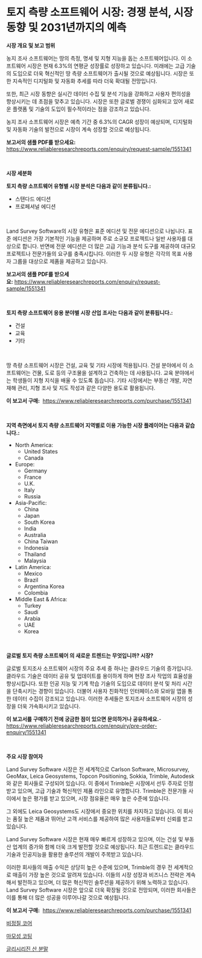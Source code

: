 <p><h1>토지 측량 소프트웨어 시장: 경쟁 분석, 시장 동향 및 2031년까지의 예측</h1></p><p><strong>시장 개요 및 보고 범위</strong></p>
<p><p>농지 조사 소프트웨어는 땅의 측정, 명세 및 지형 지능을 돕는 소프트웨어입니다. 이 소프트웨어 시장은 현재 6.3%의 연평균 성장률로 성장하고 있습니다. 미래에는 고급 기술의 도입으로 더욱 혁신적인 땅 측량 소프트웨어가 출시될 것으로 예상됩니다. 시장은 또한 지속적인 디지털화 및 자동화 추세를 따라 더욱 확대될 전망입니다.</p><p>또한, 최근 시장 동향은 실시간 데이터 수집 및 분석 기능을 강화하고 사용자 편의성을 향상시키는 데 초점을 맞추고 있습니다. 시장은 또한 글로벌 경쟁이 심화되고 있어 새로운 플랫폼 및 기술의 도입이 필수적이라는 점을 강조하고 있습니다.</p><p>농지 조사 소프트웨어 시장은 예측 기간 중 6.3%의 CAGR 성장이 예상되며, 디지털화 및 자동화 기술의 발전으로 시장이 계속 성장할 것으로 예상됩니다.</p></p>
<p><strong>보고서의 샘플 PDF를 받으세요:</strong> <a href="https://www.reliableresearchreports.com/enquiry/request-sample/1551341">https://www.reliableresearchreports.com/enquiry/request-sample/1551341</a></p>
<p>&nbsp;</p>
<p><strong>시장 세분화</strong></p>
<p><strong>토지 측량 소프트웨어 유형별 시장 분석은 다음과 같이 분류됩니다.:</strong></p>
<p><ul><li>스탠다드 에디션</li><li>프로페셔널 에디션</li></ul></p>
<p>&nbsp;</p>
<p><p>Land Survey Software의 시장 유형은 표준 에디션 및 전문 에디션으로 나뉩니다. 표준 에디션은 가장 기본적인 기능을 제공하며 주로 소규모 프로젝트나 일반 사용자를 대상으로 합니다. 반면에 전문 에디션은 더 많은 고급 기능과 분석 도구를 제공하여 대규모 프로젝트나 전문가들의 요구를 충족시킵니다. 이러한 두 시장 유형은 각각의 목표 사용자 그룹을 대상으로 제품을 제공하고 있습니다.</p></p>
<p><strong>보고서의 샘플 PDF를 받으세요:</strong>&nbsp;<a href="https://www.reliableresearchreports.com/enquiry/request-sample/1551341">https://www.reliableresearchreports.com/enquiry/request-sample/1551341</a></p>
<p>&nbsp;</p>
<p><strong> 토지 측량 소프트웨어 응용 분야별 시장 산업 조사는 다음과 같이 분류됩니다.:</strong></p>
<p><ul><li>건설</li><li>교육</li><li>기타</li></ul></p>
<p>&nbsp;</p>
<p><p>땅 측량 소프트웨어 시장은 건설, 교육 및 기타 시장에 적용됩니다. 건설 분야에서 이 소프트웨어는 건물, 도로 등의 구조물을 설계하고 건축하는 데 사용됩니다. 교육 분야에서는 학생들이 지형 지식을 배울 수 있도록 돕습니다. 기타 시장에서는 부동산 개발, 자연 재해 관리, 지형 조사 및 지도 작성과 같은 다양한 용도로 활용됩니다.</p></p>
<p><strong>이 보고서 구매:</strong>&nbsp; <a href="https://www.reliableresearchreports.com/purchase/1551341">https://www.reliableresearchreports.com/purchase/1551341</a></p>
<p>&nbsp;</p>
<p><strong>지역 측면에서 토지 측량 소프트웨어 지역별로 이용 가능한 시장 플레이어는 다음과 같습니다.:</strong></p>
<p><ul>
    <li>
        North America:
        <ul>
            <li>United States</li>
            <li>Canada</li>
        </ul>
    </li>
    <li>
        Europe:
        <ul>
            <li>Germany</li>
            <li>France</li>
            <li>U.K.</li>
            <li>Italy</li>
            <li>Russia</li>
        </ul>
    </li>
    <li>
        Asia-Pacific:
        <ul>
            <li>China</li>
            <li>Japan</li>
            <li>South Korea</li>
            <li>India</li>
            <li>Australia</li>
            <li>China Taiwan</li>
            <li>Indonesia</li>
            <li>Thailand</li>
            <li>Malaysia</li>
        </ul>
    </li>
    <li>
        Latin America:
        <ul>
            <li>Mexico</li>
            <li>Brazil</li>
            <li>Argentina Korea</li>
            <li>Colombia</li>
        </ul>
    </li>
    <li>
        Middle East & Africa:
        <ul>
            <li>Turkey</li>
            <li>Saudi</li>
            <li>Arabia</li>
            <li>UAE</li>
            <li>Korea</li>
        </ul>
    </li>
    </ul></p>
<p>&nbsp;</p>
<p><strong>글로벌 토지 측량 소프트웨어 의 새로운 트렌드는 무엇입니까? 시장?</strong></p>
<p><p>글로벌 토지조사 소프트웨어 시장의 주요 추세 중 하나는 클라우드 기술의 증가입니다. 클라우드 기술은 데이터 공유 및 업데이트를 용이하게 하며 현장 조사 작업의 효율성을 향상시킵니다. 또한 인공 지능 및 기계 학습 기술의 도입으로 데이터 분석 및 처리 시간을 단축시키는 경향이 있습니다. 더불어 사용자 친화적인 인터페이스와 모바일 앱을 통한 데이터 수집이 강조되고 있습니다. 이러한 추세들은 토지조사 소프트웨어 시장의 성장을 더욱 가속화시키고 있습니다.</p></p>
<p><strong>이 보고서를 구매하기 전에 궁금한 점이 있으면 문의하거나 공유하세요.</strong>- <a href="https://www.reliableresearchreports.com/enquiry/pre-order-enquiry/1551341">https://www.reliableresearchreports.com/enquiry/pre-order-enquiry/1551341</a></p>
<p>&nbsp;</p>
<p><strong>주요 시장 참여자</strong></p>
<p><p>Land Survey Software 시장은 전 세계적으로 Carlson Software, Microsurvey, GeoMax, Leica Geosystems, Topcon Positioning, Sokkia, Trimble, Autodesk와 같은 회사들로 구성되어 있습니다. 이 중에서 Trimble은 시장에서 선두 주자로 인정받고 있으며, 고급 기술과 혁신적인 제품 라인으로 유명합니다. Trimble은 전문가들 사이에서 높은 평가를 받고 있으며, 시장 점유율은 매우 높은 수준에 있습니다. </p><p>그 외에도 Leica Geosystems도 시장에서 중요한 위치를 차지하고 있습니다. 이 회사는 품질 높은 제품과 뛰어난 고객 서비스를 제공하여 많은 사용자들로부터 신뢰를 받고 있습니다.</p><p>Land Survey Software 시장은 현재 매우 빠르게 성장하고 있으며, 이는 건설 및 부동산 업계의 증가와 함께 더욱 크게 발전할 것으로 예상됩니다. 최근 트렌드로는 클라우드 기술과 인공지능을 활용한 솔루션의 개발이 주목받고 있습니다.</p><p>이러한 회사들의 매출 수익은 상당히 높은 수준에 있으며, Trimble의 경우 전 세계적으로 매출이 가장 높은 것으로 알려져 있습니다. 이들의 시장 성장과 비즈니스 전략은 계속해서 발전하고 있으며, 더 많은 혁신적인 솔루션을 제공하기 위해 노력하고 있습니다. Land Survey Software 시장은 앞으로 더욱 확장될 것으로 전망되며, 이러한 회사들은 이를 통해 더 많은 성공을 이루어나갈 것으로 예상됩니다.</p></p>
<p><strong>이 보고서 구매:</strong>&nbsp;&nbsp;<a href="https://www.reliableresearchreports.com/purchase/1551341">https://www.reliableresearchreports.com/purchase/1551341</a></p>
<p><p><a href="https://github.com/vsn7qpua81q/Market-Research-Report-List-1/blob/main/79466536796.md">비정질 코어</a></p><p><a href="https://github.com/trmesnao7959541/Market-Research-Report-List-1/blob/main/54157906795.md">마모성 코팅</a></p><p><a href="https://github.com/sammyUltyylrich9067856/Market-Research-Report-List-1/blob/main/44522356794.md">글리시리진 산 분말</a></p></p>

